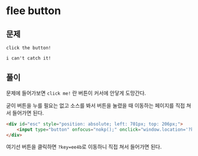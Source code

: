 # flee button

## 문제

```
click the button!

i can't catch it!
```

## 풀이

문제에 들어가보면 `click me!` 란 버튼이 커서에 안닿게 도망간다.

굳이 버튼을 누를 필요는 없고 소스를 봐서 버튼을 눌렸을 때 이동하는 페이지를 직접 쳐서 들어가면 된다.

```html
<div id="esc" style="position: absolute; left: 701px; top: 206px;">
    <input type="button" onfocus="nokp();" onclick="window.location='?key=ee4b';" value="click me!">
</div>
```

여기선 버튼을 클릭하면 `?key=ee4b`로 이동하니 직접 쳐서 들어가면 된다. 